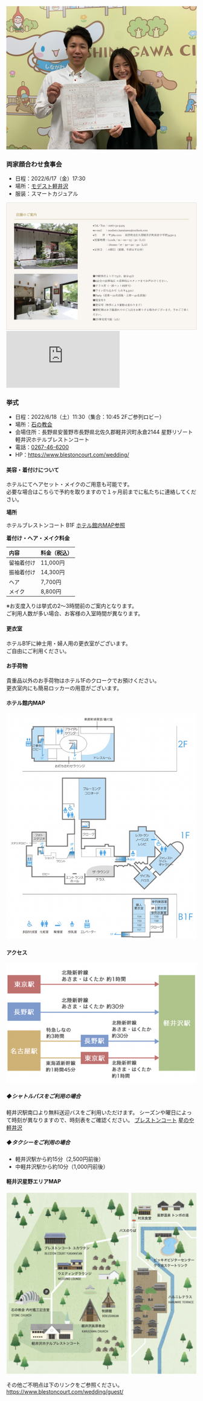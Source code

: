 <img src="sanmisa.jpeg">

### 両家顔合わせ食事会

* 日程：2022/6/17（金）17:30
* 場所：[モデスト軽井沢](http://www.modesto.jp/)
* 服装：スマートカジュアル

<img src="modest.png">

<iframe src="https://www.google.com/maps/embed?pb=!1m14!1m8!1m3!1d12854.34125223825!2d138.590089!3d36.346599!3m2!1i1024!2i768!4f13.1!3m3!1m2!1s0x0%3A0xfd856839cfa9f537!2sMODESTO!5e0!3m2!1sja!2sus!4v1650806124665!5m2!1sja!2sus" style="border:0;" allowfullscreen="" loading="lazy" referrerpolicy="no-referrer-when-downgrade"></iframe>

### 挙式

* 日程：2022/6/18（土）11:30（集合：10:45 2Fご参列ロビー）
* 場所：[石の教会](https://www.stonechurch.jp/)
* 会場住所：長野県安曇野市長野県北佐久郡軽井沢町永倉2144 星野リゾート 軽井沢ホテルブレストンコート
* 電話：[0267-46-6200](tel:0267-46-6200)
* HP：https://www.blestoncourt.com/wedding/


#### 美容・着付けについて

ホテルにてヘアセット・メイクのご用意も可能です。  
必要な場合はこちらで予約を取りますので１ヶ月前までに私たちに連絡してください。


**場所**

ホテルブレストンコート B1F
[ホテル館内MAP参照](#ホテル館内MAP "ホテル館内MAP")

**着付け・ヘア・メイク料金**

| 内容 | 料金（税込） |
|:-----------|:------------|
|留袖着付け|11,000円|
|振袖着付け|14,300円|
|ヘア |7,700円|
|メイク|8,800円|

※お支度入りは挙式の2～3時間前のご案内となります。  
ご利用人数が多い場合、お客様の入室時間が異なります。

#### 更衣室

ホテルB1Fに紳士用・婦人用の更衣室がございます。  
ご自由にご利用ください。

#### お手荷物
貴重品以外のお手荷物はホテル1Fのクロークでお預けください。  
更衣室内にも簡易ロッカーの用意がございます。

#### ホテル館内MAP

<img src="hotelmap.png">

#### アクセス

<img src="bytrain.png">

##### ◆シャトルバスをご利用の場合

軽井沢駅南口より無料送迎バスをご利用いただけます。
シーズンや曜日によって時刻が異なりますので、時刻表をご確認ください。
[ブレストンコート](https://www.blestoncourt.com/access/shuttlebus/)
[星のや軽井沢](https://hoshinoya.com/_admin/wp-content/uploads/sites/2/2022/02/2022%E5%B9%B43%E6%9C%881%E6%97%A5-9%E6%9C%8816%E6%97%A5%E8%BB%BD%E4%BA%95%E6%B2%A2%E9%A7%85%E3%82%B7%E3%83%A3%E3%83%88%E3%83%AB%E3%83%90%E3%82%B9%E3%83%80%E3%82%A4%E3%83%A4.pdf)

##### ◆タクシーをご利用の場合

* 軽井沢駅から約15分（2,500円前後）
* 中軽井沢駅から約10分（1,000円前後）

#### 軽井沢星野エリアMAP

<img src="hosinoarea_map.png">

その他ご不明点は下のリンクをご参照ください。
https://www.blestoncourt.com/wedding/guest/

